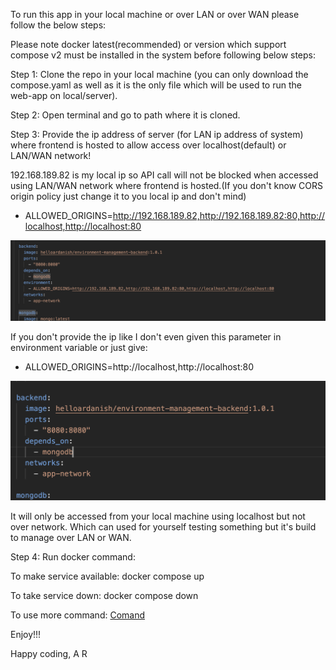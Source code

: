 To run this app in your local machine or over LAN or over WAN please follow the below steps:

Please note docker latest(recommended) or version which support compose v2 must be installed in the system before following below steps:

Step 1: Clone the repo in your local machine (you can only download the compose.yaml as well as it is the only file which will be used to run the web-app on local/server).

Step 2: Open terminal and go to path where it is cloned.

Step 3: Provide the ip address of server (for LAN ip address of system) where frontend is hosted to allow access over localhost(default) or LAN/WAN network!

192.168.189.82 is my local ip so API call will not be blocked when accessed using LAN/WAN network where frontend is hosted.(If you don't know CORS origin policy just change it to you local ip and don't mind)

- ALLOWED_ORIGINS=http://192.168.189.82,http://192.168.189.82:80,http://localhost,http://localhost:80

![alt text](image/1020.png)

If you don't provide the ip like I don't even given this parameter in environment variable or just give:

- ALLOWED_ORIGINS=http://localhost,http://localhost:80

![alt text](image/1021.png)


It will only be accessed from your local machine using localhost but not over network. Which can used for yourself testing something but it's build to manage over LAN or WAN.

Step 4: Run docker command:

To make service available:
docker compose up

To take service down:
docker compose down


To use more command:
[Comand](command.md)


Enjoy!!!

Happy coding,
A R
